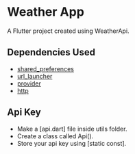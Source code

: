 # Weather App

A Flutter project created using WeatherApi.

## Dependencies Used

- [shared_preferences](https://pub.dev/packages/shared_preferences)
- [url_launcher](https://pub.dev/packages/url_launcher)
- [provider](https://pub.dev/packages/provider)
- [http](https://pub.dev/packages/http)

## Api Key

- Make a [api.dart] file inside utils folder.
- Create a class called Api().
- Store your api key using [static const].
